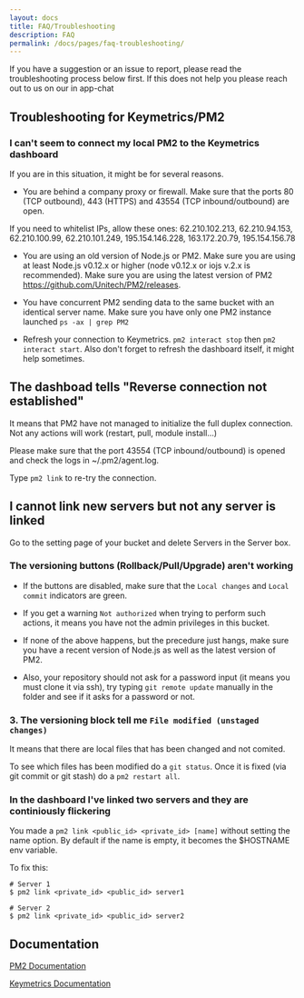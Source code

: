 ```yaml
---
layout: docs
title: FAQ/Troubleshooting
description: FAQ
permalink: /docs/pages/faq-troubleshooting/
---
```


If you have a suggestion or an issue to report, please read the troubleshooting process below first. If this does not help you please reach out to us on our in app-chat

## Troubleshooting for Keymetrics/PM2

### I can't seem to connect my local PM2 to the Keymetrics dashboard

If you are in this situation, it might be for several reasons.

- You are behind a company proxy or firewall.
Make sure that the ports 80 (TCP outbound), 443 (HTTPS) and 43554 (TCP inbound/outbound) are open.

If you need to whitelist IPs, allow these ones: 62.210.102.213, 62.210.94.153, 62.210.100.99, 62.210.101.249, 195.154.146.228, 163.172.20.79, 195.154.156.78
 
- You are using an old version of Node.js or PM2.
Make sure you are using at least Node.js v0.12.x or higher (node v0.12.x or iojs v.2.x is recommended).
Make sure you are using the latest version of PM2 https://github.com/Unitech/PM2/releases.

- You have concurrent PM2 sending data to the same bucket with an identical server name.
Make sure you have only one PM2 instance launched `ps -ax | grep PM2`

- Refresh your connection to Keymetrics. `pm2 interact stop` then `pm2 interact start`. Also don't forget to refresh the dashboard itself, it might help sometimes.

## The dashboad tells "Reverse connection not established"

It means that PM2 have not managed to initialize the full duplex connection. Not any actions will work (restart, pull, module install...)

Please make sure that the port 43554 (TCP inbound/outbound) is opened and check the logs in ~/.pm2/agent.log.

Type `pm2 link` to re-try the connection.

## I cannot link new servers but not any server is linked

Go to the setting page of your bucket and delete Servers in the Server box.

### The versioning buttons (Rollback/Pull/Upgrade) aren't working

- If the buttons are disabled, make sure that the `Local changes` and `Local commit` indicators are green.

- If you get a warning `Not authorized` when trying to perform such actions, it means you have not the admin privileges in this bucket.

- If none of the above happens, but the precedure just hangs, make sure you have a recent version of Node.js as well as the latest version of PM2.

- Also, your repository should not ask for a password input (it means you must clone it via ssh), try typing `git remote update` manually in the folder and see if it asks for a password or not.

### 3. The versioning block tell me `File modified (unstaged changes)`

It means that there are local files that has been changed and not comited.

To see which files has been modified do a `git status`. Once it is fixed (via git commit or git stash) do a `pm2 restart all`.

### In the dashboard I've linked two servers and they are continiously flickering

You made a `pm2 link <public_id> <private_id> [name]` without setting the name option. By default if the name is empty, it becomes the $HOSTNAME env variable.

To fix this:

```
# Server 1
$ pm2 link <private_id> <public_id> server1

# Server 2
$ pm2 link <private_id> <public_id> server2
```

## Documentation

[PM2 Documentation](http://pm2.keymetrics.io/)

[Keymetrics Documentation](http://docs.keymetrics.io/)
